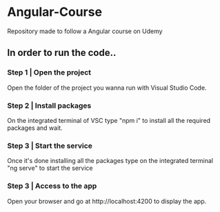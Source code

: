 # Angular-Course
Repository made to follow a Angular course on Udemy

## In order to run the code..


###   Step 1 | Open the project
Open the folder of the project you wanna run with Visual Studio Code.

###   Step 2 | Install packages
On the integrated terminal of VSC type "npm i" to install all the required packages and wait.

###   Step 3 | Start the service
Once it's done installing all the packages type on the integrated terminal "ng serve" to start the service 

###   Step 3 | Access to the app
Open your browser and go at http://localhost:4200 to display the app.
